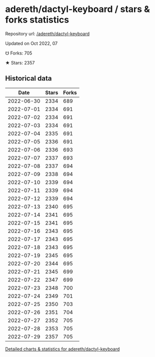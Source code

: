 # adereth/dactyl-keyboard / stars & forks statistics

Repository url: [/adereth/dactyl-keyboard](https://github.com/adereth/dactyl-keyboard)

Updated on Oct 2022, 07

☋ Forks: 705

★ Stars: 2357

## Historical data
| Date | Stars | Forks |
|------|-------|-------|
| 2022-06-30 | 2334 | 689 | 
| 2022-07-01 | 2334 | 691 | 
| 2022-07-02 | 2334 | 691 | 
| 2022-07-03 | 2334 | 691 | 
| 2022-07-04 | 2335 | 691 | 
| 2022-07-05 | 2336 | 691 | 
| 2022-07-06 | 2336 | 693 | 
| 2022-07-07 | 2337 | 693 | 
| 2022-07-08 | 2337 | 694 | 
| 2022-07-09 | 2338 | 694 | 
| 2022-07-10 | 2339 | 694 | 
| 2022-07-11 | 2339 | 694 | 
| 2022-07-12 | 2339 | 694 | 
| 2022-07-13 | 2340 | 695 | 
| 2022-07-14 | 2341 | 695 | 
| 2022-07-15 | 2341 | 695 | 
| 2022-07-16 | 2343 | 695 | 
| 2022-07-17 | 2343 | 695 | 
| 2022-07-18 | 2343 | 695 | 
| 2022-07-19 | 2345 | 695 | 
| 2022-07-20 | 2344 | 695 | 
| 2022-07-21 | 2345 | 699 | 
| 2022-07-22 | 2347 | 699 | 
| 2022-07-23 | 2348 | 700 | 
| 2022-07-24 | 2349 | 701 | 
| 2022-07-25 | 2350 | 703 | 
| 2022-07-26 | 2351 | 704 | 
| 2022-07-27 | 2352 | 705 | 
| 2022-07-28 | 2353 | 705 | 
| 2022-07-29 | 2357 | 705 | 


[Detailed charts & statistics for adereth/dactyl-keyboard](https://reviewgithub.com/rep/adereth/dactyl-keyboard)
